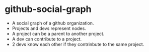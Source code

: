 # github-social-graph 
- A social graph of a github organization.
- Projects and devs represent nodes.
- A project can be a parent to another project.
- A dev can contribute to a project.
- 2 devs know each other if they contrinbute to the same project. 
